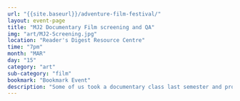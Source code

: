 ```yaml
---
url: "{{site.baseurl}}/adventure-film-festival/"
layout: event-page
title: "MJ2 Documentary Film screening and QA"
img: "art/MJ2-Screening.jpg"
location: "Reader's Digest Resource Centre"
time: "7pm"
month: "MAR"
day: "15"
category: "art"
sub-category: "film"
bookmark: "Bookmark Event"
description: "Some of us took a documentary class last semester and produced short films. We're inviting you to join us in screening them and for a short Q&A with the team and the characters!"
---
```

